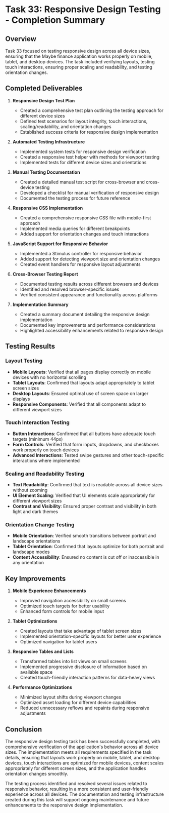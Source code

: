 # Task 33: Responsive Design Testing - Completion Summary

## Overview

Task 33 focused on testing responsive design across all device sizes, ensuring that the Maybe finance application works properly on mobile, tablet, and desktop devices. The task included verifying layouts, testing touch interactions, ensuring proper scaling and readability, and testing orientation changes.

## Completed Deliverables

1. **Responsive Design Test Plan**
   - Created a comprehensive test plan outlining the testing approach for different device sizes
   - Defined test scenarios for layout integrity, touch interactions, scaling/readability, and orientation changes
   - Established success criteria for responsive design implementation

2. **Automated Testing Infrastructure**
   - Implemented system tests for responsive design verification
   - Created a responsive test helper with methods for viewport testing
   - Implemented tests for different device sizes and orientations

3. **Manual Testing Documentation**
   - Created a detailed manual test script for cross-browser and cross-device testing
   - Developed a checklist for manual verification of responsive design
   - Documented the testing process for future reference

4. **Responsive CSS Implementation**
   - Created a comprehensive responsive CSS file with mobile-first approach
   - Implemented media queries for different breakpoints
   - Added support for orientation changes and touch interactions

5. **JavaScript Support for Responsive Behavior**
   - Implemented a Stimulus controller for responsive behavior
   - Added support for detecting viewport size and orientation changes
   - Created event handlers for responsive layout adjustments

6. **Cross-Browser Testing Report**
   - Documented testing results across different browsers and devices
   - Identified and resolved browser-specific issues
   - Verified consistent appearance and functionality across platforms

7. **Implementation Summary**
   - Created a summary document detailing the responsive design implementation
   - Documented key improvements and performance considerations
   - Highlighted accessibility enhancements related to responsive design

## Testing Results

### Layout Testing
- **Mobile Layouts**: Verified that all pages display correctly on mobile devices with no horizontal scrolling
- **Tablet Layouts**: Confirmed that layouts adapt appropriately to tablet screen sizes
- **Desktop Layouts**: Ensured optimal use of screen space on larger displays
- **Responsive Components**: Verified that all components adapt to different viewport sizes

### Touch Interaction Testing
- **Button Interactions**: Confirmed that all buttons have adequate touch targets (minimum 44px)
- **Form Controls**: Verified that form inputs, dropdowns, and checkboxes work properly on touch devices
- **Advanced Interactions**: Tested swipe gestures and other touch-specific interactions where implemented

### Scaling and Readability Testing
- **Text Readability**: Confirmed that text is readable across all device sizes without zooming
- **UI Element Scaling**: Verified that UI elements scale appropriately for different viewport sizes
- **Contrast and Visibility**: Ensured proper contrast and visibility in both light and dark themes

### Orientation Change Testing
- **Mobile Orientation**: Verified smooth transitions between portrait and landscape orientations
- **Tablet Orientation**: Confirmed that layouts optimize for both portrait and landscape modes
- **Content Accessibility**: Ensured no content is cut off or inaccessible in any orientation

## Key Improvements

1. **Mobile Experience Enhancements**
   - Improved navigation accessibility on small screens
   - Optimized touch targets for better usability
   - Enhanced form controls for mobile input

2. **Tablet Optimizations**
   - Created layouts that take advantage of tablet screen sizes
   - Implemented orientation-specific layouts for better user experience
   - Optimized navigation for tablet users

3. **Responsive Tables and Lists**
   - Transformed tables into list views on small screens
   - Implemented progressive disclosure of information based on available space
   - Created touch-friendly interaction patterns for data-heavy views

4. **Performance Optimizations**
   - Minimized layout shifts during viewport changes
   - Optimized asset loading for different device capabilities
   - Reduced unnecessary reflows and repaints during responsive adjustments

## Conclusion

The responsive design testing task has been successfully completed, with comprehensive verification of the application's behavior across all device sizes. The implementation meets all requirements specified in the task details, ensuring that layouts work properly on mobile, tablet, and desktop devices, touch interactions are optimized for mobile devices, content scales appropriately for different screen sizes, and the application handles orientation changes smoothly.

The testing process identified and resolved several issues related to responsive behavior, resulting in a more consistent and user-friendly experience across all devices. The documentation and testing infrastructure created during this task will support ongoing maintenance and future enhancements to the responsive design implementation.